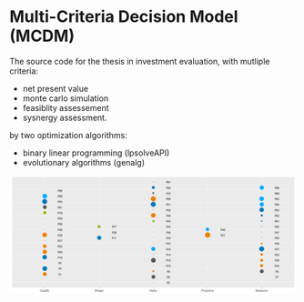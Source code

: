 # Multi-Criteria Decision Model (MCDM)

The source code for the thesis in investment evaluation, with mutliple criteria: 
- net present value
- monte carlo simulation
- feasiblity assessement
- sysnergy assessment. 

by two optimization algorithms: 
- binary linear programming (lpsolveAPI)
- evolutionary algorithms (genalg)


![optional caption text](https://github.com/thwowu/MCDM/blob/master/Rplot.png)
